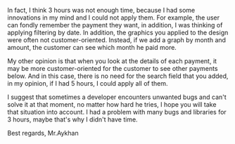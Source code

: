 In fact, I think 3 hours was not enough time, because I had some innovations in my mind and I could not apply them. For example, the user can fondly remember the payment they want, in addition, I was thinking of applying filtering by date. In addition, the graphics you applied to the design were often not customer-oriented. Instead, if we add a graph by month and amount, the customer can see which month he paid more.

My other opinion is that when you look at the details of each payment, it may be more customer-oriented for the customer to see other payments below. And in this case, there is no need for the search field that you added, in my opinion, if I had 5 hours, I could apply all of them.

I suggest that sometimes a developer encounters unwanted bugs and can't solve it at that moment, no matter how hard he tries, I hope you will take that situation into account. I had a problem with many bugs and libraries for 3 hours, maybe that's why I didn't have time.

Best regards, Mr.Aykhan